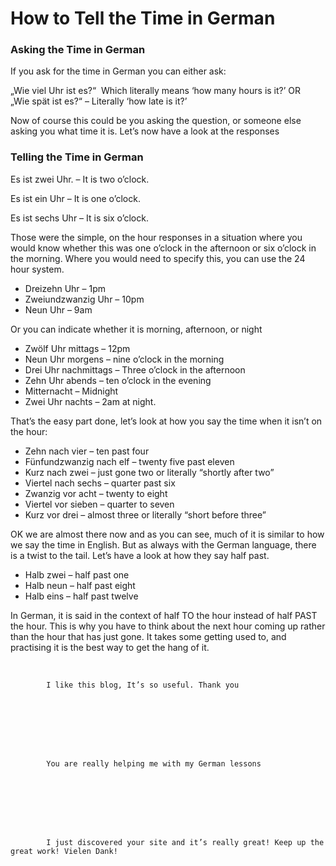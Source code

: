 # How to Tell the Time in German

[](http://www.jabbalab.com/blog/wp-content/uploads/2010/10/round_clock_2005_business_reminders-1406.gif)

### Asking the Time in German

If you ask for the time in German you can either ask:

„Wie viel Uhr ist es?“  Which literally means ‘how many hours is it?’  OR    „Wie spät ist es?“ – Literally ‘how late is it?’

Now of course this could be you asking the question, or someone else asking you what time it is. Let’s now have a look at the responses

### Telling the Time in German

Es ist zwei Uhr. – It is two o’clock.

Es ist ein Uhr – It is one o’clock.

Es ist sechs Uhr – It is six o’clock.

Those were the simple, on the hour responses in a situation where you would know whether this was one o’clock in the afternoon or six o’clock in the morning. Where you would need to specify this, you can use the 24 hour system.

- Dreizehn Uhr – 1pm
- Zweiundzwanzig Uhr – 10pm
- Neun Uhr – 9am

Or you can indicate whether it is morning, afternoon, or night

- Zwölf Uhr mittags – 12pm
- Neun Uhr morgens – nine o’clock in the morning
- Drei Uhr nachmittags – Three o’clock in the afternoon
- Zehn Uhr abends – ten o’clock in the evening
- Mitternacht – Midnight
- Zwei Uhr nachts –  2am at night.

That’s the easy part done, let’s look at how you say the time when it isn’t on the hour:

- Zehn nach vier – ten past four
- Fünfundzwanzig nach elf – twenty five past eleven
- Kurz nach zwei – just gone two or literally “shortly after two”
- Viertel nach sechs – quarter past six
- Zwanzig vor acht – twenty to eight
- Viertel vor sieben – quarter to seven
- Kurz vor drei – almost three or      literally “short before three”

OK we are almost there now and as you can see, much of it is similar to how we say the time in English. But as always with the German language, there is a twist to the tail. Let’s have a look at how they say half past.

- Halb zwei – half past one
- Halb neun – half past eight
- Halb eins – half past twelve

In German, it is said in the context of half TO the hour instead of half PAST the hour. This is why you have to think about the next hour coming up rather than the hour that has just gone. It takes some getting used to, and practising it is the best way to get the hang of it.

 





        
        
            I like this blog, It’s so useful. Thank you

        

    


        
        
            You are really helping me with my German lessons

        

    


        
        
            I just discovered your site and it’s really great! Keep up the great work! Vielen Dank!

        

    
